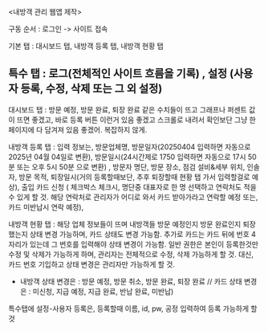 <내방객 관리 웹앱 제작>

구동 순서 : 로그인 -> 사이트 접속

기본 탭 : 대시보드 탭, 내방객 등록 탭, 내방객 현황 탭

특수 탭 : 로그(전체적인 사이트 흐름을 기록) , 설정 (사용자 등록, 수정, 삭제 또는 그 외 설정)
-
대시보드 탭 : 방문 예정, 방문 완료, 퇴장 완료 같은 수치들이 뜨고 그래프나 퍼센트 값이 뜨면 좋겠고, 바로 등록 버튼 이런거 있음 좋겠고 스크롤로 내려서 확인보단 그냥 한 페이지에 다 담겨져 있음 좋겠어. 복잡하지 않게.

내방객 등록 탭 : 입력 정보는, 방문업체명, 방문일자(20250404 입력하면 자동으로 2025년 04월 04일로 변환), 방문일시(24시간제로 1750 입력하면 자동으로 17시 50분 또는 오후 5시 50분 으로 변환) , 방문자 명단, 방문 장소, 점검 설비&세부 위치, 인솔자, 방문 목적, 퇴장일시(거의 등록할때보단, 추후 퇴장할때 현황 탭 가서 입력할걸로 예상), 출입 카드 신청 ( 체크박스 체크시, 명단중 대표자로 한 명 선택하고 연락처도 적을 수 있게 할 것. 해당 연락처로 관리자가 어디로 와서 카드 받아가라고 연락할 예정 또는, 카드 미반납시 연락 예정),

내방객 현황 탭 : 해당 업체 정보들이 뜨며 내방객들 방문 예정인지 방문 완료인지 퇴장했는지 상태 변경 가능하며, 카드 상태도 변경 가능함. 추가로 카드는 카드 뒤에 번호 4자리가 있는데 그 번호를 입력해야 상태 변경이 가능함. 일반 권한은 본인이 등록한것만 수정 및 삭제가 가능하게 하며, 관리자는 전체적으로 수정, 삭제 가능하게 할 것. 대신, 카드 번호 기입하고 상태 변경은 관리자만 가능하게 할 것.
+ 내방객 상태 변경은 : 방문 예정, 방문 취소, 방문 완료, 퇴장 완료  //  카드 상태 변경은 : 미신청, 지급 예정, 지급 완료, 반납 완료, 미반납)

특수탭에 설정-사용자 등록은, 등록할때 이름, id, pw, 공정 입력하여 등록 가능하게 할 것
